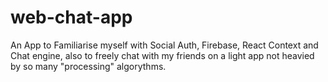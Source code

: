 # web-chat-app
An App to Familiarise myself with Social Auth, Firebase, React Context and Chat engine, also to freely chat with my friends on a light app not heavied by so many "processing" algorythms.
